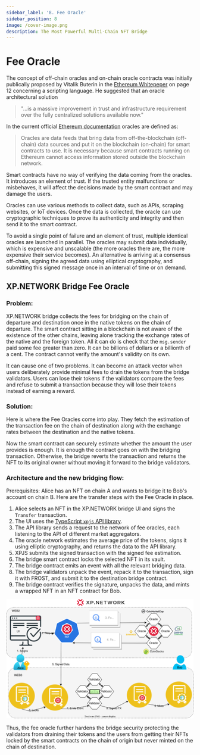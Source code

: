 ```yaml
---
sidebar_label: '8. Fee Oracle'
sidebar_position: 8
image: /cover-image.png
description: The Most Powerful Multi-Chain NFT Bridge
---
```


# Fee Oracle

The concept of off-chain oracles and on-chain oracle contracts was initially publically proposed by Vitalik Buterin in the [Ethereum Whitepeper](https://ethereum.org/669c9e2e2027310b6b3cdce6e1c52962/Ethereum_Whitepaper_-_Buterin_2014.pdf) on page 12 concerning a scripting language. He suggested that an oracle architectural solution 
> "...is a massive improvement in trust and infrastructure requirement over the fully centralized solutions available now."

In the current official [Ethereum documentation](https://ethereum.org/en/developers/docs/oracles/) oracles are defined as:

> Oracles are data feeds that bring data from off-the-blockchain (off-chain) data sources and put it on the blockchain (on-chain) for smart contracts to use. It is necessary because smart contracts running on Ethereum cannot access information stored outside the blockchain network.

Smart contracts have no way of verifying the data coming from the oracles. It introduces an element of trust. If the trusted entity malfunctions or misbehaves, it will affect the decisions made by the smart contract and may damage the users.

Oracles can use various methods to collect data, such as APIs, scraping websites, or IoT devices. Once the data is collected, the oracle can use cryptographic techniques to prove its authenticity and integrity and then send it to the smart contract.

To avoid a single point of failure and an element of trust, multiple identical oracles are launched in parallel. The oracles may submit data individually, which is expensive and unscalable (the more oracles there are, the more expensive their service becomes). An alternative is arriving at a consensus off-chain, signing the agreed data using elliptical cryptography, and submitting this signed message once in an interval of time or on demand.

## XP.NETWORK Bridge Fee Oracle

### Problem:

XP.NETWORK bridge collects the fees for bridging on the chain of departure and destination once in the native tokens on the chain of departure. The smart contract sitting in a blockchain is not aware of the existence of the other chains, leaving alone tracking the exchange rates of the native and the foreign token. All it can do is check that the `msg.sender` paid some fee greater than zero. It can be billions of dollars or a billionth of a cent. The contract cannot verify the amount's validity on its own.

It can cause one of two problems. It can become an attack vector when users deliberately provide minimal fees to drain the tokens from the bridge validators. Users can lose their tokens if the validators compare the fees and refuse to submit a transaction because they will lose their tokens instead of earning a reward.

### Solution:

Here is where the Fee Oracles come into play. They fetch the estimation of the transaction fee on the chain of destination along with the exchange rates between the destination and the native tokens.

Now the smart contract can securely estimate whether the amount the user provides is enough. It is enough the contract goes on with the bridging transaction. Otherwise, the bridge reverts the transaction and returns the NFT to its original owner without moving it forward to the bridge validators.

### Architecture and the new bridging flow:

Prerequisites: Alice has an NFT on chain A and wants to bridge it to Bob's account on chain B. Here are the transfer steps with the Fee Oracle in place.

1. Alice selects an NFT in the XP.NETWORK bridge UI and signs the `Transfer` transaction.
2. The UI uses the [TypeScript `xpjs` API library](https://github.com/XP-NETWORK/xpjs/tree/bleeding-edge).
3. The API library sends a request to the network of fee oracles, each listening to the API of different market aggregators.
4. The oracle network estimates the average price of the tokens, signs it using elliptic cryptography, and returns the data to the API library.
5. XPJS submits the signed transaction with the signed fee estimation.
6. The bridge smart contract locks the selected NFT in its vault.
7. The bridge contract emits an event with all the relevant bridging data.
8. The bridge validators unpack the event, repack it to the transaction, sign it with FROST, and submit it to the destination bridge contract.
9. The bridge contract verifies the signature, unpacks the data, and mints a wrapped NFT in an NFT contract for Bob.

![Fee Oracle Arcitecture](../../static/img/bridge3/FeeOracle.svg)

Thus, the fee oracle further hardens the bridge security protecting the validators from draining their tokens and the users from getting their NFTs locked by the smart contracts on the chain of origin but never minted on the chain of destination.